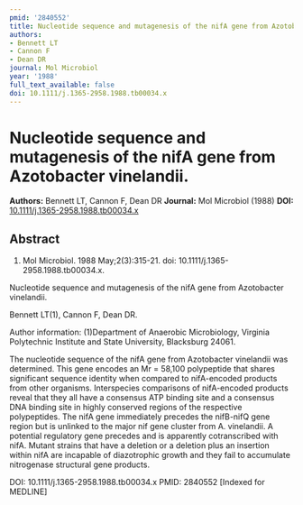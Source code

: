 ```yaml
---
pmid: '2840552'
title: Nucleotide sequence and mutagenesis of the nifA gene from Azotobacter vinelandii.
authors:
- Bennett LT
- Cannon F
- Dean DR
journal: Mol Microbiol
year: '1988'
full_text_available: false
doi: 10.1111/j.1365-2958.1988.tb00034.x
---
```


# Nucleotide sequence and mutagenesis of the nifA gene from Azotobacter vinelandii.
**Authors:** Bennett LT, Cannon F, Dean DR
**Journal:** Mol Microbiol (1988)
**DOI:** [10.1111/j.1365-2958.1988.tb00034.x](https://doi.org/10.1111/j.1365-2958.1988.tb00034.x)

## Abstract

1. Mol Microbiol. 1988 May;2(3):315-21. doi: 10.1111/j.1365-2958.1988.tb00034.x.

Nucleotide sequence and mutagenesis of the nifA gene from Azotobacter 
vinelandii.

Bennett LT(1), Cannon F, Dean DR.

Author information:
(1)Department of Anaerobic Microbiology, Virginia Polytechnic Institute and 
State University, Blacksburg 24061.

The nucleotide sequence of the nifA gene from Azotobacter vinelandii was 
determined. This gene encodes an Mr = 58,100 polypeptide that shares significant 
sequence identity when compared to nifA-encoded products from other organisms. 
Interspecies comparisons of nifA-encoded products reveal that they all have a 
consensus ATP binding site and a consensus DNA binding site in highly conserved 
regions of the respective polypeptides. The nifA gene immediately precedes the 
nifB-nifQ gene region but is unlinked to the major nif gene cluster from A. 
vinelandii. A potential regulatory gene precedes and is apparently cotranscribed 
with nifA. Mutant strains that have a deletion or a deletion plus an insertion 
within nifA are incapable of diazotrophic growth and they fail to accumulate 
nitrogenase structural gene products.

DOI: 10.1111/j.1365-2958.1988.tb00034.x
PMID: 2840552 [Indexed for MEDLINE]
